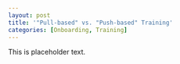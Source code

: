```yaml
---
layout: post
title: '"Pull-based" vs. "Push-based" Training'
categories: [Onboarding, Training]
---
```


This is placeholder text.
